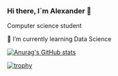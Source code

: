 ### Hi there, I`m Alexander 👋
Computer science student

🌱 I’m currently learning Data Science

[![Anurag's GitHub stats](https://github-readme-stats.vercel.app/api?username=ArcticDew)](https://github.com/anuraghazra/github-readme-stats)

[![trophy](https://github-profile-trophy.vercel.app/?username=ArcticDew)](https://github.com/ryo-ma/github-profile-trophy)

<!--
**ArcticDew/ArcticDew** is a ✨ _special_ ✨ repository because its `README.md` (this file) appears on your GitHub profile.

Here are some ideas to get you started:

- 🔭 I’m currently working on ...
- 🌱 I’m currently learning ...
- 👯 I’m looking to collaborate on ...
- 🤔 I’m looking for help with ...
- 💬 Ask me about ...
- 📫 How to reach me: ...
- 😄 Pronouns: ...
- ⚡ Fun fact: ...
-->

